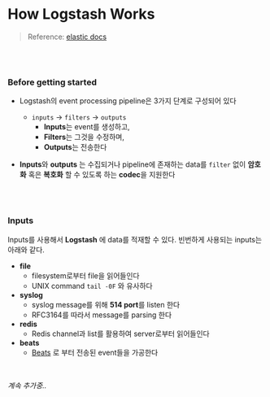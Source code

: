 # How Logstash Works

> Reference: [elastic docs](https://www.elastic.co/guide/en/logstash/current/pipeline.html#:~:text=The%20Logstash%20event%20processing%20pipeline,to%20use%20a%20separate%20filter.)

<br>

<br>

### Before getting started

- Logstash의 event processing pipeline은 3가지 단계로 구성되어 있다
  - `inputs` -> `filters` -> `outputs`
    - **Inputs**는 event를 생성하고, 
    - **Filters**는 그것을 수정하며,
    - **Outputs**는 전송한다

- **Inputs**와 **outputs** 는 수집되거나 pipeline에 존재하는 data를 `filter` 없이 **암호화** 혹은 **복호화** 할 수 있도록 하는 **codec**을 지원한다

<br>

<br>

### Inputs

Inputs를 사용해서 **Logstash** 에 data를 적재할 수 있다. 빈번하게 사용되는 inputs는 아래와 같다.

- **file**
  - filesystem로부터 file을 읽어들인다
  - UNIX command `tail -0F` 와 유사하다
- **syslog**
  - syslog message를 위해 **514 port**를 listen 한다
  - RFC3164를 따라서 message를 parsing 한다
- **redis**
  - Redis channel과 list를 활용하여 server로부터 읽어들인다 
- **beats**
  -  [Beats](https://www.elastic.co/downloads/beats) 로 부터 전송된 event들을 가공한다

<br>

*계속 추가중..*


